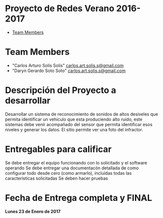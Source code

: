 # Proyecto de Redes Verano 2016-2017

* [Team Members](#team-members)

# <a name="team-members"></a>Team Members
* "Carlos Arturo Solis Solis" <carlos.art.solis.s@gmail.com>
* "Daryn Gerardo Soto Soto" <carlos.art.solis.s@gmail.com>

# Descripción del Proyecto a desarrollar
Desarrollar un sistema de reconocimiento de sonidos de altos desiveles que permita identificar un vehículo que esta produciendo alto ruido,
este sistemas debe venir acompañado del sensor que permita identificar esos niveles y generar los datos.
El sitio permite ver una foto del infractor.


# Entregables para calificar
Se debe entregar el equipo funcionando con lo solicitado y el software operando
Se debe entregar una documentacón detallada de como configurar todo desde cero (como armarlo), incluidas todas las caracteristicas solicitadas
Se deben hacer pruebas


# Fecha de Entrega completa y FINAL
<b> Lunes 23 de Enero de 2017 </b>
